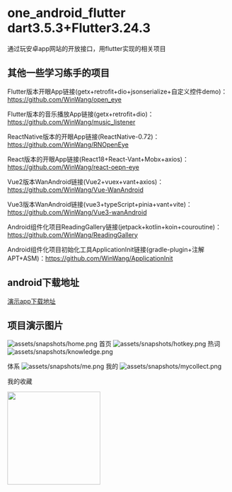 # one_android_flutter dart3.5.3+Flutter3.24.3
通过玩安卓app网站的开放接口，用flutter实现的相关项目


## 其他一些学习练手的项目


Flutter版本开眼App链接(getx+retrofit+dio+jsonserialize+自定义控件demo)：https://github.com/WinWang/open_eye

Flutter版本的音乐播放App链接(getx+retrofit+dio)：https://github.com/WinWang/music_listener

ReactNative版本的开眼App链接(ReactNative-0.72)：https://github.com/WinWang/RNOpenEye

React版本的开眼App链接(React18+React-Vant+Mobx+axios)：https://github.com/WinWang/react-oepn-eye

Vue2版本WanAndroid链接(Vue2+vuex+vant+axios)：https://github.com/WinWang/Vue-WanAndroid

Vue3版本WanAndroid链接(vue3+typeScript+pinia+vant+vite)：https://github.com/WinWang/Vue3-wanAndroid

Android组件化项目ReadingGallery链接(jetpack+kotlin+koin+couroutine)：https://github.com/WinWang/ReadingGallery

Android组件化项目初始化工具ApplicationInit链接(gradle-plugin+注解APT+ASM)：https://github.com/WinWang/ApplicationInit

## android下载地址
[演示app下载地址](https://www.pgyer.com/gJjTehFC)

## 项目演示图片


![assets/snapshots/home.png](assets/snapshots/home.png)
首页
![assets/snapshots/hotkey.png](assets/snapshots/hotkey.png)
热词
![assets/snapshots/knowledge.png](assets/snapshots/knowledge.png)

体系
![assets/snapshots/me.png](assets/snapshots/me.png)
我的
![assets/snapshots/mycollect.png](assets/snapshots/mycollect.png)

我的收藏

<img src="https://github.com/NiuYuanpeng/myFlutter/blob/main/assets/snapshots/home.png" width="210px">

